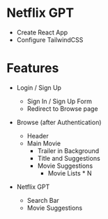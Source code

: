 # Netflix GPT

- Create React App
- Configure TailwindCSS

# Features

- Login / Sign Up

  - Sign In / Sign Up Form
  - Redirect to Browse page

- Browse (after Authentication)
  - Header
  - Main Movie
    - Trailer in Background
    - Title and Suggestions
    - Movie Suggestions
      - Movie Lists \* N
- Netflix GPT
  - Search Bar
  - Movie Suggestions
